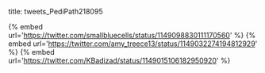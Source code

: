 title: tweets_PediPath218095

{% embed url='https://twitter.com/smallbluecells/status/1149098830111170560' %}
{% embed url='https://twitter.com/amy_treece13/status/1149032274194812929' %}
{% embed url='https://twitter.com/KBadizad/status/1149015106182950920' %}
